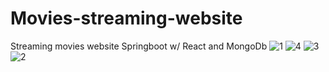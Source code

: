 # Movies-streaming-website
Streaming movies website Springboot w/ React and MongoDb
![1](https://github.com/user-attachments/assets/36b53d7b-6983-4de7-9059-f05840a4deae)
![4](https://github.com/user-attachments/assets/fcbb3d51-8966-4b75-9cbe-66737dcb8967)
![3](https://github.com/user-attachments/assets/17d3ee11-16a5-48a7-9e2b-dc0a383250f5)
![2](https://github.com/user-attachments/assets/2292a0cf-4ec3-46ed-ba3b-fc9a8cb08f00)

